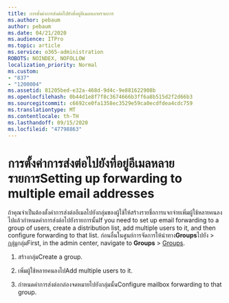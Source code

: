 ```yaml
---
title: การตั้งค่าการส่งต่อไปยังที่อยู่อีเมลหลายรายการ
ms.author: pebaum
author: pebaum
ms.date: 04/21/2020
ms.audience: ITPro
ms.topic: article
ms.service: o365-administration
ROBOTS: NOINDEX, NOFOLLOW
localization_priority: Normal
ms.custom:
- "837"
- "1200004"
ms.assetid: 81205bed-e32a-468d-9d4c-9e881622908b
ms.openlocfilehash: 0b44d1e8f7f8c3674666b3ff6a8b515d2f2d66b3
ms.sourcegitcommit: c6692ce0fa1358ec3529e59ca0ecdfdea4cdc759
ms.translationtype: MT
ms.contentlocale: th-TH
ms.lasthandoff: 09/15/2020
ms.locfileid: "47798863"
---
```

# <a name="setting-up-forwarding-to-multiple-email-addresses"></a><span data-ttu-id="02545-102">การตั้งค่าการส่งต่อไปยังที่อยู่อีเมลหลายรายการ</span><span class="sxs-lookup"><span data-stu-id="02545-102">Setting up forwarding to multiple email addresses</span></span>

<span data-ttu-id="02545-103">ถ้าคุณจำเป็นต้องตั้งค่าการส่งต่ออีเมลไปยังกลุ่มของผู้ใช้ให้สร้างรายชื่อการแจกจ่ายเพิ่มผู้ใช้หลายคนลงไปแล้วกำหนดค่าการส่งต่อไปยังรายการนั้น</span><span class="sxs-lookup"><span data-stu-id="02545-103">If you need to set up email forwarding to a group of users, create a distribution list, add multiple users to it, and then configure forwarding to that list.</span></span> <span data-ttu-id="02545-104">ก่อนอื่นในศูนย์การจัดการให้นำทาง**Groups**ไปยัง  >  [กลุ่ม](https://portal.office.com/adminportal/home#/groups)กลุ่ม</span><span class="sxs-lookup"><span data-stu-id="02545-104">First, in the admin center, navigate to **Groups** > [Groups](https://portal.office.com/adminportal/home#/groups).</span></span>
  
1. <span data-ttu-id="02545-105">สร้างกลุ่ม</span><span class="sxs-lookup"><span data-stu-id="02545-105">Create a group.</span></span>

2. <span data-ttu-id="02545-106">เพิ่มผู้ใช้หลายคนลงไป</span><span class="sxs-lookup"><span data-stu-id="02545-106">Add multiple users to it.</span></span>

3. <span data-ttu-id="02545-107">กำหนดค่าการส่งต่อกล่องจดหมายไปยังกลุ่มนั้น</span><span class="sxs-lookup"><span data-stu-id="02545-107">Configure mailbox forwarding to that group.</span></span>
